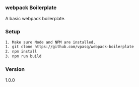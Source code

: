 ### webpack Boilerplate 
A basic webpack boilerplate.


### Setup 
```bash
1. Make sure Node and NPM are installed.
1. git clone https://github.com/vpasq/webpack-boilerplate
2. npm install
3. npm run build
```

### Version
1.0.0